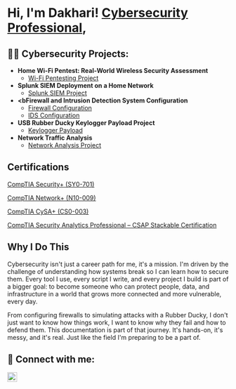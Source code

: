 <h1>Hi, I'm Dakhari! <a href="https://www.linkedin.com/in/dakhari-shorter/">Cybersecurity Professional</a>, 

<h2>👨‍💻 Cybersecurity Projects:</h2>

- <b>Home Wi-Fi Pentest: Real-World Wireless Security Assessment</b>
  - [Wi-Fi Pentesting Project](https://github.com/VemTech6/Wi-Fi-Pentesting-Project)
- <b>Splunk SIEM Deployment on a Home Network</b> 
  - [Splunk SIEM Project](https://github.com/joshmadakor1/4chan-Image-Analysis-Middleware-C964) <b>
- <bFirewall and Intrusion Detection System Configuration</b>
  - [Firewall Configuration](https://github.com/joshmadakor1/Sentinel-Lab)
  - [IDS Configuration](https://github.com/joshmadakor1/Jwipe.PowerShell)
- <b>USB Rubber Ducky Keylogger Payload Project</b>
  - [Keylogger Payload](https://github.com/joshmadakor1/EncrypterPOC)
- <b>Network Traffic Analysis</b>
  - [Network Analysis Project](https://github.com/joshmadakor1/Package-Delivery-Pathfinding-Algorithm)

<h2>Certifications</h2>

[CompTIA Security+ (SY0-701) ](https://www.credly.com/badges/7f7498cb-c6a5-416b-b6cd-997571ad6b45/public_url)

[CompTIA Network+ (N10-009) ](https://www.credly.com/badges/18d41486-3698-4ce5-9613-a6e6e9306eaa/public_url)

[CompTIA CySA+ (CS0-003) ](https://www.credly.com/badges/5e4be875-d3af-4a42-a015-aaca04763341/public_url)

[CompTIA Security Analytics Professional – CSAP Stackable Certification](https://www.credly.com/badges/6ad53012-23e1-4225-afd6-24b3c5c48e1f/public_url)

<h2>Why I Do This</h2>
Cybersecurity isn't just a career path for me, it's a mission. I'm driven by the challenge of understanding how systems break so I can learn how to secure them. Every tool I use, every script I write, and every project I build is part of a bigger goal: to become someone who can protect people, data, and infrastructure in a world that grows more connected and more vulnerable, every day.

From configuring firewalls to simulating attacks with a Rubber Ducky, I don't just want to know how things work, I want to know why they fail and how to defend them. This documentation is part of that journey. It's hands-on, it's messy, and it's real. Just like the field I'm preparing to be a part of.


<h2> 🤳 Connect with me:</h2>


[<img align="left" alt="JoshMadakor | LinkedIn" width="22px" src="https://cdn.jsdelivr.net/npm/simple-icons@v3/icons/linkedin.svg" />][linkedin]



[linkedin]: https://www.linkedin.com/in/dakhari-shorter

<!--
**joshmadakor1/joshmadakor1** is a ✨ _special_ ✨ repository because its `README.md` (this file) appears on your GitHub profile.

Here are some ideas to get you started:

- 🔭 I’m currently working on ...
- 🌱 I’m currently learning ...
- 👯 I’m looking to collaborate on ...
- 🤔 I’m looking for help with ...
- 💬 Ask me about ...
- 📫 How to reach me: ...
- 😄 Pronouns: ...
- ⚡ Fun fact: ...
-->
